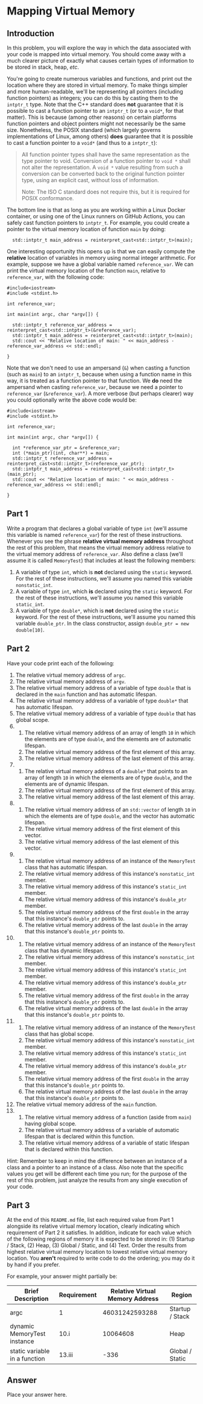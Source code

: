# Mapping Virtual Memory

## Introduction

In this problem, you will explore the way in which the data associated with your code is mapped into virtual memory.
You should come away with a much clearer picture of exactly what causes certain types of information to be stored in stack, heap, *etc*.

You're going to create numerous variables and functions, and print out the location where they are stored in virtual memory.
To make things simpler and more human-readable, we'll be representing all pointers (including function pointers) as integers; you can do this by casting them to the `intptr_t` type.
Note that the C++ standard does **not** guarantee that it is possible to cast a function pointer to an `intptr_t` (or to a `void*`, for that matter).
This is because (among other reasons) on certain platforms function pointers and object pointers might not necessarily be the same size.
Nonetheless, the POSIX standard (which largely governs implementations of Linux, among others) **does** guarantee that it is possible to cast a function pointer to a `void*` (and thus to a `intptr_t`):

>All function pointer types shall have the same representation as the type pointer to void. Conversion of a function pointer to `void *` shall not alter the representation. A `void *` value resulting from such a conversion can be converted back to the original function pointer type, using an explicit cast, without loss of information.
>
>Note: The ISO C standard does not require this, but it is required for POSIX conformance.

The bottom line is that as long as you are working within a Linux Docker container, or using one of the Linux runners on GitHub Actions, you can safely cast function pointers to `intptr_t`.
For example, you could create a pointer to the virtual memory location of function `main` by doing:

```
  std::intptr_t main_address = reinterpret_cast<std::intptr_t>(main);
```

One interesting opportunity this opens up is that we can easily compute the **relative** location of variables in memory using normal integer arithmetic.
For example, suppose we have a global variable named `reference_var`.
We can print the virtual memory location of the function `main`, relative to `reference_var`, with the following code:

```
#include<iostream>
#include <stdint.h>

int reference_var;

int main(int argc, char *argv[]) {

  std::intptr_t reference_var_address = reinterpret_cast<std::intptr_t>(&reference_var);
  std::intptr_t main_address = reinterpret_cast<std::intptr_t>(main);
  std::cout << "Relative location of main: " << main_address - reference_var_address << std::endl;

}
```

Note that we don't need to use an ampersand (`&`) when casting a function (such as `main`) to an `intptr_t`, because when using a function name in this way, it is treated as a function pointer to that function.
We **do** need the ampersand when casting `reference_var`, because we need a pointer to `reference_var` (`&reference_var`).
A more verbose (but perhaps clearer) way you could optionally write the above code would be:

```
#include<iostream>
#include <stdint.h>

int reference_var;

int main(int argc, char *argv[]) {

  int *reference_var_ptr = &reference_var;
  int (*main_ptr)(int, char**) = main;
  std::intptr_t reference_var_address = reinterpret_cast<std::intptr_t>(reference_var_ptr);
  std::intptr_t main_address = reinterpret_cast<std::intptr_t>(main_ptr);
  std::cout << "Relative location of main: " << main_address - reference_var_address << std::endl;

}
```


## Part 1

Write a program that declares a global variable of type `int` (we'll assume this variable is named `reference_var`) for the rest of these instructions.
Whenever you see the phrase **relative virtual memory address** throughout the rest of this problem, that means the virtual memory address relative to the virtual memory address of `reference_var`.
Also define a class (we'll assume it is called `MemoryTest`) that includes at least the following members:

1. A variable of type `int`, which is **not** declared using the `static` keyword.  For the rest of these instructions, we'll assume you named this variable `nonstatic_int`.
2. A variable of type `int`, which **is** declared using the `static` keyword.  For the rest of these instructions, we'll assume you named this variable `static_int`.
3. A variable of type `double*`, which is **not** declared using the `static` keyword.  For the rest of these instructions, we'll assume you named this variable `double_ptr`.  In the class constructor, assign `double_ptr = new double[10]`.


## Part 2

Have your code print each of the following:

1. The relative virtual memory address of `argc`.
2. The relative virtual memory address of `argv`.
3. The relative virtual memory address of a variable of type `double` that is declared in the `main` function and has automatic lifespan.
4. The relative virtual memory address of a variable of type `double*` that has automatic lifespan.
5. The relative virtual memory address of a variable of type `double` that has global scope.
6.
   1. The relative virtual memory address of an array of length `10` in which the elements are of type `double`, and the elements are of automatic lifespan.
   2. The relative virtual memory address of the first element of this array.
   3. The relative virtual memory address of the last element of this array.
7.
   1. The relative virtual memory address of a `double*` that points to an array of length `10` in which the elements are of type `double`, and the elements are of dynamic lifespan.
   2. The relative virtual memory address of the first element of this array.
   3. The relative virtual memory address of the last element of this array.
8.
   1. The relative virtual memory address of an `std::vector` of length `10` in which the elements are of type `double`, and the vector has automatic lifespan.
   2. The relative virtual memory address of the first element of this vector.
   3. The relative virtual memory address of the last element of this vector.
9.
   1. The relative virtual memory address of an instance of the `MemoryTest` class that has automatic lifespan.
   2. The relative virtual memory address of this instance's `nonstatic_int` member.
   3. The relative virtual memory address of this instance's `static_int` member.
   4. The relative virtual memory address of this instance's `double_ptr` member.
   5. The relative virtual memory address of the first `double` in the array that this instance's `double_ptr` points to.
   6. The relative virtual memory address of the last `double` in the array that this instance's `double_ptr` points to.
10.
    1. The relative virtual memory address of an instance of the `MemoryTest` class that has dynamic lifespan.
    2. The relative virtual memory address of this instance's `nonstatic_int` member.
    3. The relative virtual memory address of this instance's `static_int` member.
    4. The relative virtual memory address of this instance's `double_ptr` member.
    5. The relative virtual memory address of the first `double` in the array that this instance's `double_ptr` points to.
    6. The relative virtual memory address of the last `double` in the array that this instance's `double_ptr` points to.
11.
    1. The relative virtual memory address of an instance of the `MemoryTest` class that has global scope.
    2. The relative virtual memory address of this instance's `nonstatic_int` member.
    3. The relative virtual memory address of this instance's `static_int` member.
    4. The relative virtual memory address of this instance's `double_ptr` member.
    5. The relative virtual memory address of the first `double` in the array that this instance's `double_ptr` points to.
    6. The relative virtual memory address of the last `double` in the array that this instance's `double_ptr` points to.
12. The relative virtual memory address of the `main` function.
13.
    1. The relative virtual memory address of a function (aside from `main`) having global scope.
    2. The relative virtual memory address of a variable of automatic lifespan that is declared within this function.
    3. The relative virtual memory address of a variable of static lifespan that is declared within this function.

Hint: Remember to keep in mind the difference between an instance of a class and a pointer to an instance of a class.  Also note that the specific values you get will be different each time you run; for the purpose of the rest of this problem, just analyze the results from any single execution of your code.

## Part 3

At the end of this `README.md` file, list each required value from Part 1 alongside its relative virtual memory location, clearly indicating which requirement of Part 2 it satisfies.
In addition, indicate for each value which of the following regions of memory it is expected to be stored in: (1) Startup / Stack, (2) Heap, (3) Global / Static, and (4) Text.
Order the results from highest relative virtual memory location to lowest relative virtual memory location.
You **aren't** required to write code to do the ordering; you may do it by hand if you prefer.

For example, your answer might partially be:

| Brief Description               | Requirement   | Relative Virtual Memory Address |  Region         |
| ------------------------------- | ------------- | ------------------------------- | --------------- |
| argc                            | 1             | 46031242593288                  | Startup / Stack |
| dynamic MemoryTest instance     | 10.i          | 10064608                        | Heap            |
| static variable in a function   | 13.iii        | -336                            | Global / Static |

## Answer

Place your answer here.

